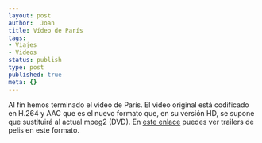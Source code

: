 ```yaml
---
layout: post
author:  Joan
title: Vídeo de París
tags:
- Viajes
- Videos
status: publish
type: post
published: true
meta: {}
---
```

Al fín hemos terminado el video de París. El video original está codificado en H.264 y AAC que es el nuevo formato que, en su versión HD, se supone que sustituirá al actual mpeg2 (DVD). En <a href="http://www.apple.com/trailers">este enlace</a> puedes ver trailers de pelis en este formato.

<object type="application/x-shockwave-flash" width="500" height="375" data="http://vimeo.com/moogaloop.swf?clip_id=214810&amp;server=vimeo.com&amp;fullscreen=1&amp;show_title=1&amp;show_byline=0&amp;show_portrait=0&amp;color=679AF1">	<param name="quality" value="best" />	<param name="allowfullscreen" value="true" />	<param name="scale" value="showAll" />	<param name="movie" value="http://vimeo.com/moogaloop.swf?clip_id=214810&amp;server=vimeo.com&amp;fullscreen=1&amp;show_title=1&amp;show_byline=0&amp;show_portrait=0&amp;color=679AF1" /></object>
<br />

